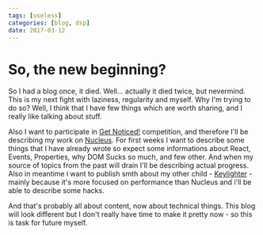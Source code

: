 ```yaml
---
tags: [useless]
categories: [blog, dsp]
date: 2017-03-12
---
```

# So, the new beginning?

So I had a blog once, it died. Well... actually it died twice, but nevermind. This is my next fight with laziness, regularity and myself. 
Why I'm trying to do so? Well, I think that I have few things which are worth sharing, and I really like talking about stuff. 

Also I want to participate in [Get Noticed!](http://devstyle.pl/daj-sie-poznac/) competition, and therefore I'll be 
describing my work on [Nucleus](https://github.com/kadet1090/nucleus). For first weeks I want to describe some things
that I have already wrote so expect some informations about React, Events, Properties, why DOM Sucks so much, and few other.
And when my source of topics from the past will drain I'll be describing actual progress. Also in meantime i want to publish
smth about my other child - [Keylighter](https://github.com/kadet1090/keylighter) - mainly because it's more focused on
performance than Nucleus and i'll be able to describe some hacks.

And that's probably all about content, now about technical things. This blog will look different but I don't really have
time to make it pretty now - so this is task for future myself.